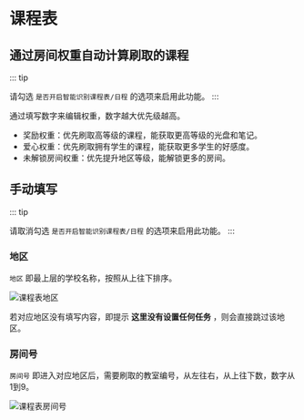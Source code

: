 # 课程表

## 通过房间权重自动计算刷取的课程

::: tip

请勾选 `是否开启智能识别课程表/日程` 的选项来启用此功能。
:::

通过填写数字来编辑权重，数字越大优先级越高。

- 奖励权重：优先刷取高等级的课程，能获取更高等级的光盘和笔记。
- 爱心权重：优先刷取拥有学生的课程，能获取更多学生的好感度。
- 未解锁房间权重：优先提升地区等级，能解锁更多的房间。

## 手动填写

::: tip

请取消勾选 `是否开启智能识别课程表/日程` 的选项来启用此功能。
:::

### 地区
`地区` 即最上层的学校名称，按照从上往下排序。

![课程表地区](/img/lesson/lesson_1.png)

若对应地区没有填写内容，即提示 **这里没有设置任何任务** ，则会直接跳过该地区。

### 房间号
`房间号` 即进入对应地区后，需要刷取的教室编号，从左往右，从上往下数，数字从1到9。

![课程表房间号](/img/lesson/lesson_2.png)